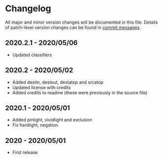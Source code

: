 # Changelog
All major and minor version changes will be documented in this file. Details of
patch-level version changes can be found in [commit messages](../../commits/master).

## 2020.2.1 - 2020/05/06
- Updated classifiers

## 2020.2 - 2020/05/02
- Added destin, destout, destatop and srcatop
- Updated license with credits
- Added credits to readme (these were previously in the source file)

## 2020.1 - 2020/05/01
- Added pinlight, vividlight and exclusion
- Fix hardlight, negation

## 2020 - 2020/05/01
- First release

